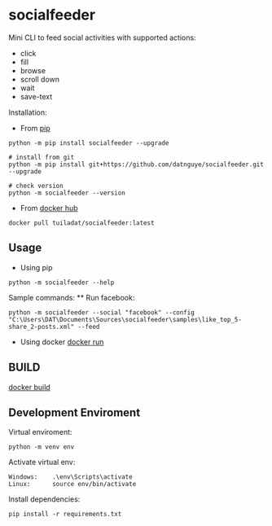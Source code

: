# socialfeeder
Mini CLI to feed social activities with supported actions:
* click
* fill
* browse
* scroll down
* wait
* save-text

Installation:
* From [pip](https://pypi.org/project/socialfeeder/) 
```
python -m pip install socialfeeder --upgrade

# install from git
python -m pip install git+https://github.com/datnguye/socialfeeder.git --upgrade

# check version
python -m socialfeeder --version
```

* From [docker hub](https://hub.docker.com/r/tuiladat/socialfeeder)
```
docker pull tuiladat/socialfeeder:latest
```

## Usage
* Using pip
```
python -m socialfeeder --help
```

Sample commands:
** Run facebook:
```
python -m socialfeeder --social "facebook" --config "C:\Users\DAT\Documents\Sources\socialfeeder\samples\like_top_5-share_2-posts.xml" --feed
```

* Using docker
[docker run](Docker.md#run-containter)


## BUILD
[docker build](Docker.md)

## Development Enviroment
Virtual enviroment:
```
python -m venv env
```

Activate virtual env:
```
Windows: 	.\env\Scripts\activate
Linux:		source env/bin/activate
```

Install dependencies:
```
pip install -r requirements.txt
```


